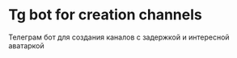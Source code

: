 # Tg bot for creation channels 
 Телеграм бот для создания каналов с задержкой и интересной аватаркой
